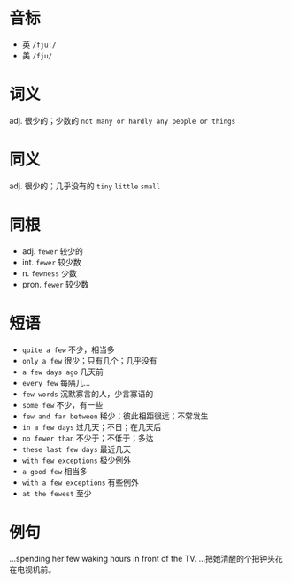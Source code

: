# 音标

- 英 `/fjuː/`
- 美 `/fju/`

# 词义

adj. 很少的；少数的
`not many or hardly any people or things`

# 同义

adj. 很少的；几乎没有的
`tiny` `little` `small`

# 同根

- adj. `fewer` 较少的
- int. `fewer` 较少数
- n. `fewness` 少数
- pron. `fewer` 较少数

# 短语

- `quite a few` 不少，相当多
- `only a few` 很少；只有几个；几乎没有
- `a few days ago` 几天前
- `every few` 每隔几…
- `few words` 沉默寡言的人，少言寡语的
- `some few` 不少，有一些
- `few and far between` 稀少；彼此相距很远；不常发生
- `in a few days` 过几天；不日；在几天后
- `no fewer than` 不少于；不低于；多达
- `these last few days` 最近几天
- `with few exceptions` 极少例外
- `a good few` 相当多
- `with a few exceptions` 有些例外
- `at the fewest` 至少

# 例句

...spending her few waking hours in front of the TV.
…把她清醒的个把钟头花在电视机前。


